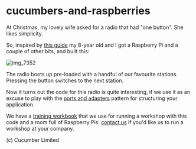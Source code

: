 # cucumbers-and-raspberries

At Christmas, my lovely wife asked for a radio that had "one button". She likes simplicity.

So, inspired by [this guide](http://www.suppertime.co.uk/blogmywiki/piradio/) my 8-year old and I got a Raspberry Pi and a couple of other bits, and built this:

![img_7352](https://user-images.githubusercontent.com/19260/39708765-f376e226-520f-11e8-87c0-7004b16a6678.jpg)

The radio boots up pre-loaded with a handful of our favourite stations. Pressing the button switches to the next station.

Now it turns out the code for this radio is quite interesting, if we use it as an excuse to play with the [ports and adapters](http://alistair.cockburn.us/Hexagonal+architecture) pattern for structuring your application.

We have a [training workbook](https://docs.google.com/document/d/1JbmuuHuktgHBQFnDzmxEVkCqI4PEZYJaNfPBPc6QM8Q/edit?usp=sharing) that we use for running a workshop with this code and a room full of Raspberry Pis. [contact us](mailto:sales@cucumber.io) if you'd like us to run a workshop at your company.

(c) Cucumber Limited
